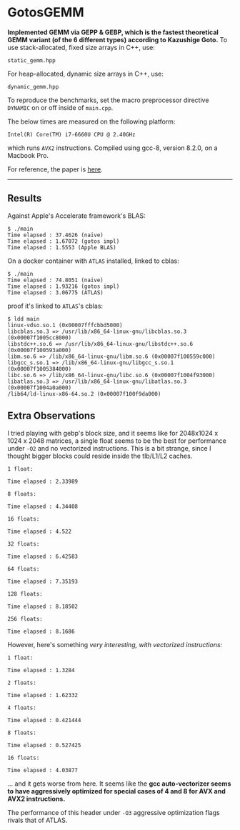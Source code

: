 # GotosGEMM

**Implemented GEMM via GEPP & GEBP, which is the fastest theoretical GEMM variant (of the 6 different types) according to Kazushige Goto.** To use stack-allocated, fixed size arrays in C++, use:

    static_gemm.hpp
    
For heap-allocated, dynamic size arrays in C++, use:

    dynamic_gemm.hpp
    
To reproduce the benchmarks, set the macro preprocessor directive `DYNAMIC` on or off inside of `main.cpp`.

The below times are measured on the following platform:

    Intel(R) Core(TM) i7-6660U CPU @ 2.40GHz

which runs `AVX2` instructions. Compiled using gcc-8, version 8.2.0, on a Macbook Pro.

For reference, the paper is [here](https://www.cs.utexas.edu/users/pingali/CS378/2008sp/papers/gotoPaper.pdf).

---

## Results

Against Apple's Accelerate framework's BLAS:

    $ ./main
    Time elapsed : 37.4626 (naive)
    Time elapsed : 1.67072 (gotos impl)
    Time elapsed : 1.5553 (Apple BLAS)

On a docker container with `ATLAS` installed, linked to cblas:

    $ ./main
    Time elapsed : 74.8051 (naive)
    Time elapsed : 1.93216 (gotos impl)
    Time elapsed : 3.06775 (ATLAS)
    
proof it's linked to `ATLAS`'s cblas:

    $ ldd main
	linux-vdso.so.1 (0x00007fffcbbd5000)
	libcblas.so.3 => /usr/lib/x86_64-linux-gnu/libcblas.so.3 (0x00007f1005cc8000)
	libstdc++.so.6 => /usr/lib/x86_64-linux-gnu/libstdc++.so.6 (0x00007f100593a000)
	libm.so.6 => /lib/x86_64-linux-gnu/libm.so.6 (0x00007f100559c000)
	libgcc_s.so.1 => /lib/x86_64-linux-gnu/libgcc_s.so.1 (0x00007f1005384000)
	libc.so.6 => /lib/x86_64-linux-gnu/libc.so.6 (0x00007f1004f93000)
	libatlas.so.3 => /usr/lib/x86_64-linux-gnu/libatlas.so.3 (0x00007f1004a0a000)
	/lib64/ld-linux-x86-64.so.2 (0x00007f100f9da000)

## Extra Observations

I tried playing with gebp's block size, and it seems like for 2048x1024 x 1024 x 2048 matrices, a single float seems to be the best for performance under `-O2` and no vectorized instructions. This is a bit strange, since I thought bigger blocks could reside inside the tlb/L1/L2 caches.

    1 float:

    Time elapsed : 2.33989

    8 floats:
    
    Time elapsed : 4.34408
    
    16 floats:
    
    Time elapsed : 4.522
    
    32 floats:
    
    Time elapsed : 6.42583
    
    64 floats:
    
    Time elapsed : 7.35193
    
    128 floats:
    
    Time elapsed : 8.18502
    
    256 floats:
    
    Time elapsed : 8.1686

However, here's something _very interesting, with vectorized instructions:_

    1 float:
    
    Time elapsed : 1.3284
    
    2 floats:
    
    Time elapsed : 1.62332
    
    4 floats:
    
    Time elapsed : 0.421444
    
    8 floats:
    
    Time elapsed : 0.527425
    
    16 floats:
    
    Time elapsed : 4.03877

... and it gets worse from here. It seems like the **gcc auto-vectorizer seems to have aggressively optimized for special cases of 4 and 8 for AVX and AVX2 instructions.** 

The performance of this header under `-O3` aggressive optimization flags rivals that of ATLAS.
